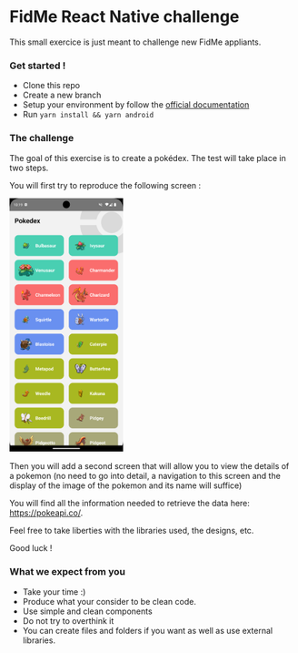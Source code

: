 # FidMe React Native challenge

This small exercice is just meant to challenge new FidMe appliants.

### Get started !

- Clone this repo 
- Create a new branch
- Setup your environment by follow the [official documentation](https://reactnative.dev/docs/set-up-your-environment)
- Run `yarn install && yarn android`

### The challenge

The goal of this exercise is to create a pokédex. The test will take place in two steps.

You will first try to reproduce the following screen :

<img src="src/assets/template.png" width="200" title="template" alt="Template test screen"/>

Then you will add a second screen that will allow you to view the details of a pokemon (no need to go into detail, a navigation to this screen and the display of the image of the pokemon and its name will suffice)

You will find all the information needed to retrieve the data here: https://pokeapi.co/.

Feel free to take liberties with the libraries used, the designs, etc.

Good luck !

### What we expect from you

-   Take your time :)
-   Produce what your consider to be clean code.
-   Use simple and clean components
-   Do not try to overthink it
-   You can create files and folders if you want as well as use external libraries.
